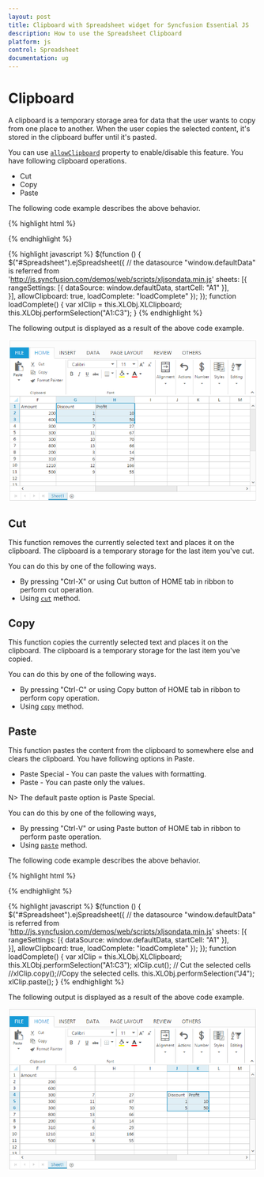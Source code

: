 ```yaml
---
layout: post
title: Clipboard with Spreadsheet widget for Syncfusion Essential JS
description: How to use the Spreadsheet Clipboard
platform: js
control: Spreadsheet
documentation: ug
---
```


# Clipboard

A clipboard is a temporary storage area for data that the user wants to copy from one place to another. When the user copies the selected content, it's stored in the clipboard buffer until it's pasted. 

You can use [`allowClipboard`](https://help.syncfusion.com/api/js/ejspreadsheet#members:allowclipboard "allowClipboard") property to enable/disable this feature. You have following clipboard operations.

* Cut
* Copy
* Paste

The following code example describes the above behavior.

{% highlight html %}
<div id="Spreadsheet"></div>
{% endhighlight %}

{% highlight javascript %}
$(function () {
    $("#Spreadsheet").ejSpreadsheet({
        // the datasource "window.defaultData" is referred from 'http://js.syncfusion.com/demos/web/scripts/xljsondata.min.js'
        sheets: [{
            rangeSettings: [{ dataSource: window.defaultData, startCell: "A1" }],                               
        }],
        allowClipboard: true,
        loadComplete: "loadComplete"
    });
});
function loadComplete() {
    var xlClip = this.XLObj.XLClipboard;
    this.XLObj.performSelection("A1:C3");
}
{% endhighlight %}

The following output is displayed as a result of the above code example.

![](Clipboard_images/Clipboard_img1.png)

## Cut

This function removes the currently selected text and places it on the clipboard. The clipboard is a temporary storage for the last item you've cut.

You can do this by one of the following ways. 

* By pressing "Ctrl-X" or using Cut button of HOME tab in ribbon to perform cut operation.
* Using [`cut`](https://help.syncfusion.com/api/js/ejspreadsheet#methods:xlclipboard-cut "cut") method.

## Copy

This function copies the currently selected text and places it on the clipboard. The clipboard is a temporary storage for the last item you've copied.

You can do this by one of the following ways. 

* By pressing "Ctrl-C" or using Copy button of HOME tab in ribbon to perform copy operation.
* Using [`copy`](https://help.syncfusion.com/api/js/ejspreadsheet#methods:xlclipboard-copy "copy") method.

## Paste

This function pastes the content from the clipboard to somewhere else and clears the clipboard. You have following options in Paste.

* Paste Special - You can paste the values with formatting.
* Paste - You can paste only the values.

N> The default paste option is Paste Special.

You can do this by one of the following ways,

* By pressing "Ctrl-V" or using Paste button of HOME tab in ribbon to perform paste operation.
* Using [`paste`](https://help.syncfusion.com/api/js/ejspreadsheet#methods:xlclipboard-paste "paste") method.

The following code example describes the above behavior.

{% highlight html %}
<div id="Spreadsheet"></div>
{% endhighlight %}

{% highlight javascript %}
$(function () {
    $("#Spreadsheet").ejSpreadsheet({
        // the datasource "window.defaultData" is referred from 'http://js.syncfusion.com/demos/web/scripts/xljsondata.min.js'
        sheets: [{
            rangeSettings: [{ dataSource: window.defaultData, startCell: "A1" }],                               
        }],
        allowClipboard: true,
        loadComplete: "loadComplete"
    });
});
function loadComplete() {
    var xlClip = this.XLObj.XLClipboard;
    this.XLObj.performSelection("A1:C3");
    xlClip.cut(); // Cut the selected cells
    //xlClip.copy();//Copy the selected cells.
    this.XLObj.performSelection("J4");
    xlClip.paste();
}
{% endhighlight %}

The following output is displayed as a result of the above code example.

![](Clipboard_images/Clipboard_img2.png)